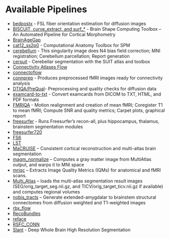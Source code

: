 # Available Pipelines

- [bedpostx](bedpostx.md) - FSL fiber orientation estimation for diffusion images
- [BISCUIT, curve_extract, and surf_*](BISCUIT-curve_extract-surf.md) - Brain Shape Computing Toolbox – An Automated Pipeline for Cortical Morphometry
- [BrainAgeGap](brainagegap.md)
- [cat12_ss2p0](cat12_ss2p0.md) - Computational Anatomy Toolbox for SPM
- [cerebellum](cerebellum.md) - This singularity image does N4 bias field correction; MNI registration; Cerebellum parcellation; Report generation
- [cersuit](cersuit.md) - Cerebellar segmentation with the SUIT atlas and toolbox
- [Connectivity Atlases Flow](connectivity-atlases-flow.md)
- [connectoflow](connectoflow.md)
- [connprep](connprep.md) - Produces preprocessed fMRI images ready for connectivity analysis
- [DTIQA/PreQual](dtiqa-prequal.md)- Preprocessing and quality checks for diffusion data
- [examcard-to-txt](examcard-to-txt.md) - Convert examcards from DICOM to TXT, HTML, and PDF formats
- [FMRIQA](fmriqa.md) - Motion realignment and creation of mean fMRI; Coregister T1 to mean fMRI; Compute SNR and quality metrics; Carpet plots, graphical report
- [freesurfer](freesurfer.md) - Runs Freesurfer’s recon-all, plus hippocampus, thalamus, brainstem segmentation modules
- [freesurfer720](freesurfer720.md)
- [FS6](fs6.md)
- [LST](lst.md)
- [MaCRUISE](macruise.md) – Consistent cortical reconstruction and multi-atlas brain segmentation
- [magm_normalize](magm_normalize.md) – Computes a gray matter image from MultiAtlas output, and warps it to MNI space
- [mriqc](mriqc.md) – Extracts Image Quality Metrics (IQMs) for anatomical and fMRI scans.
- [Multi_Atlas](multi_atlas.md) – loads the multi-atlas segmentation result images (SEG/orig_target_seg.nii.gz, and TICV/orig_target_ticv.nii.gz if available) and computes regional volumes
- [nobis_tracts](nobis_tracts.md) – Generate extended-amygdalar to brainstem structural connectomes from diffusion weighted and T1-weighted images
- [rbx_flow](rbx_flow.md)
- [RecoBundles](recobundles.md)
- [reface](reface.md)
- [RSFC_CONN](rsfc_conn.md)
- [Slant](slant.md) - Deep Whole Brain High Resolution Segmentation

